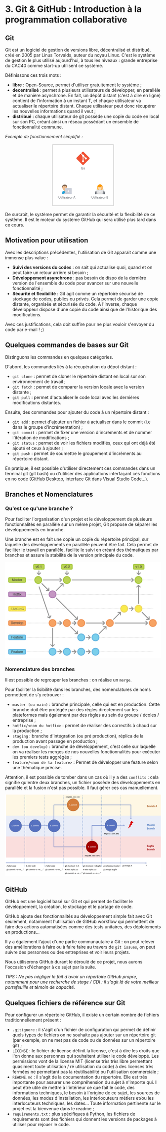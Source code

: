 # 3. Git & GitHub : Introduction à la programmation collaborative

## Git

Git est un logiciel de gestion de versions libre, décentralisé et distribué, créé en 2005 par Linus Torvalds, auteur du noyau Linux. C'est le système de gestion le plus utilisé aujourd'hui, à tous les niveaux : grande entreprise du CAC40 comme start-up utilisent ce système.

Définissons ces trois mots : 
- **libre** : Open-Source, permet d'utiliser gratuitement le système ;
- **decentralisé** : permet à plusieurs utilisateurs de développer, en parallèle et de manière asynchrone. En fait, un dépôt distant (c'est à dire en ligne) contient de l'information à un instant T, et chaque utilisateur va actualiser le répertoire distant. Chaque utilisateur peut donc récupérer les nouvelles informations quand il veut ; 
- **distribué** : chaque utilisateur de git possède une copie du code en local sur son PC, créant ainsi un réseau possédant un ensemble de fonctionnalité commune.

*Exemple de fonctionnement simplifié :*

<p align="center">
  <img src="./resources/03_git_github/git_working.gif" />
</p>

De surcroit, le système permet de garantir la sécurité et la flexibilité de ce système. Il est le moteur du système GitHub qui sera utilisé plus tard dans ce cours.

## Motivation pour utilisation

Avec les descriptions précédentes, l'utilisation de Git apparait comme une immense plus value :
- **Suivi des versions du codes** : on sait qui actualise quoi, quand et on peut faire un retour arrière si besoin ; 
- **Développement asynchrone** : pas besoin de dispo de la dernière version de l'ensemble du code pour avancer sur une nouvelle fonctionnalité ; 
- **Sécurité et flexibilité** : Git agit comme un répertoire sécurisé de stockage de codes, publics ou privés. Cela permet de garder une copie distante, organisée et sécurisée du code. A l'inverse, chaque développeur dispose d'une copie du code ainsi que de l'historique des modifications.

Avec ces justifications, cela doit suffire pour ne plus vouloir s'envoyer du code par e-mail ! ;)

## Quelques commandes de bases sur Git

Distinguons les commandes en quelques catégories. 

D'abord, les commandes liés à la récupération du dépot distant :
- `git clone` : permet de cloner le répertoire distant en local sur son environnement de travail ;
- `git fetch` : permet de comparer la version locale avec la version distante ;
- `git pull` : permet d'actualiser le code local avec les dernières modifications distantes.

Ensuite, des commandes pour ajouter du code à un répertoire distant :
- `git add` : permet d'ajouter un fichier à actualiser dans le commit (i.e dans le groupe d'incrémentation) ;
- `git commit` : permet de fixer une version d'incréments et de nommer l'itération de modifications ;
- `git status` : permet de voir les fichiers modifiés, ceux qui ont déjà été ajouté et ceux à ajouter ;
- `git push` : permet de soumettre le groupement d'incréments au répertoire distant.

En pratique, il est possible d'utiliser directement ces commandes dans un terminal git (git bash) ou d'utiliser des applications interfaçant ces fonctions en no code (GitHub Desktop, interface Git dans Visual Studio Code...).

## Branches et Nomenclatures

### Qu'est ce qu'une branche ? 

Pour faciliter l'organisation d'un projet et le développement de plusieurs fonctionnalités en parallèle sur un même projet, Git propose de séparer les développements en branche.

Une branche est en fait une copie un copie du répertoire principal, sur laquelle des développements en parallèle peuvent être fait. Cela permet de faciliter le travail en parallèle, facilite le suivi en créant des thématiques par branches et assure la stabilité de la version principale du code.

<p align="center">
  <img src="./resources/03_git_github/branches.jpg" />
</p>

### Nomenclature des branches

Il est possible de regrouper les branches : on réalise un `merge`.

Pour faciliter la lisibilité dans les branches, des nomenclatures de noms permettent de s'y retrouver : 
- `master (ou main)` : branche principale, celle qui est en production. Cette branche doit être protégée par des règles directement sur les plateformes mais également par des règles au sein du groupe / écoles / entreprise ;
- `hotfix/<nom du hotfix>` : permet de réaliser des correctifs à chaud sur la production ;
- `staging` : branche d'intégration (ou pré production), réplica de la production avant passage en production ;
- `dev (ou develop)` : branche de développement, c'est celle sur laquelle on va réaliser les merges de nos nouvelles fonctionnalités pour exécuter les premiers tests aggrégés ;
- `feature/<nom de la feature>` : Permet de développer une feature selon une thématique précise.

Attention, il est possible de tomber dans un cas où il y a des `conflits` : cela signifie qu'entre deux branches, un fichier possède des développements en parallèle et la fusion n'est pas possible. Il faut gérer ces cas manuellement.

<p align="center">
  <img src="./resources/03_git_github/git_conflict.jpg" />
</p>

## GitHub

GitHub est une logiciel basé sur Git et qui permet de faciliter le développement, la création, le stockage et le partage de code.

GitHub ajoute des fonctionnalités au développement simple fait avec Git seulement, notamment l'utilisation de GitHub workflow qui permettent de faire des actions automatisées comme des tests unitaires, des déploiements en productions...

Il y a également l'ajout d'une partie communautaire à Git : on peut relever des améliorations à faire ou à faire faire au travers de `git issues`, on peut suivre des personnes ou des entreprises et voir leurs projets. 

Nous utiliserons GitHub durant le déroulé de ce projet, nous aurons l'occasion d'échanger à ce sujet par la suite.

*TIPS : Ne pas négliger le fait d'avoir un répertoire GitHub propre, notamment pour une recherche de stage / CDI : il s'agit là de votre meilleur portefeuille et témoin de capacité.*

## Quelques fichiers de référence sur Git

Pour configurer un répertoire GitHub, il existe un certain nombre de fichiers traditionnellement présent : 
- `.gitignore` : il s'agit d'un fichier de configuration qui permet de définir quels types de fichiers on ne souhaite pas ajouter sur un répertoire git (par exemple, on ne met pas de code ou de données sur un répertoire git) ;
- `LICENSE` : le fichier de license définit la license, c'est à dire les droits que l'on donne aux personnes qui souhaitent utiliser le code développé. Les permissions vont de la license MIT (license très très libre permettant quasiment toute utilisation / ré utilisation du code) à des licenses très fermées ne permettant pas la réutilisabilité ou l'utilisation commerciale ;
- `README.md` : il s'agit de la documentation du répertoire. Elle est très importante pour assurer une compréhension du sujet à n'importe qui. Il peut être utile de mettre à l'intérieur ce que fait le code, des informations techniques, le besoin à l'origine de ce sujet, les sources de données, les modes d'installation, les interlocuteurs métiers et/ou les interlocuteurs techniques, les dates... Toute information pertinente sur le projet est la bienvenue dans le readme ; 
- `requirements.txt` : plus spécifiques à Python, les fichiers de requirements sont des fichiers qui donnent les versions de packages à utiliser pour rejouer le code.